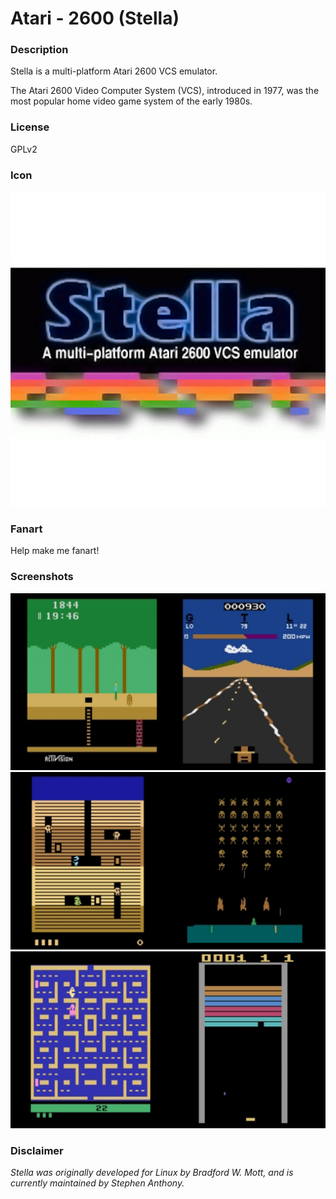# Atari - 2600 (Stella)

### Description

Stella is a multi-platform Atari 2600 VCS emulator.

The Atari 2600 Video Computer System (VCS), introduced in 1977, was the most popular home video game system of the early 1980s.

### License

GPLv2

### Icon

![Atari - 2600 (Stella) icon](game.libretro.stella/resources/icon.png)

### Fanart

Help make me fanart!

### Screenshots

![Atari - 2600 (Stella) screenshot](game.libretro.stella/resources/screenshot-01.jpg)
![Atari - 2600 (Stella) screenshot](game.libretro.stella/resources/screenshot-02.jpg)
![Atari - 2600 (Stella) screenshot](game.libretro.stella/resources/screenshot-03.jpg)

### Disclaimer

*Stella was originally developed for Linux by Bradford W. Mott, and is currently maintained by Stephen Anthony.*
